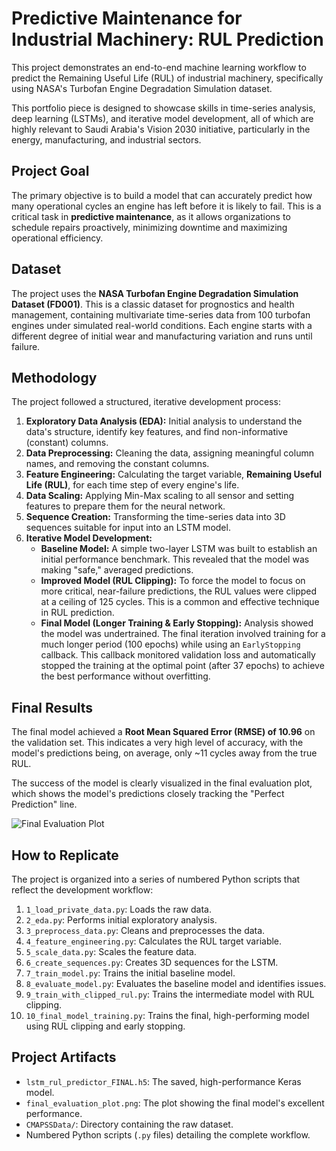 # Predictive Maintenance for Industrial Machinery: RUL Prediction

This project demonstrates an end-to-end machine learning workflow to predict the Remaining Useful Life (RUL) of industrial machinery, specifically using NASA's Turbofan Engine Degradation Simulation dataset.

This portfolio piece is designed to showcase skills in time-series analysis, deep learning (LSTMs), and iterative model development, all of which are highly relevant to Saudi Arabia's Vision 2030 initiative, particularly in the energy, manufacturing, and industrial sectors.

## Project Goal

The primary objective is to build a model that can accurately predict how many operational cycles an engine has left before it is likely to fail. This is a critical task in **predictive maintenance**, as it allows organizations to schedule repairs proactively, minimizing downtime and maximizing operational efficiency.

## Dataset

The project uses the **NASA Turbofan Engine Degradation Simulation Dataset (FD001)**. This is a classic dataset for prognostics and health management, containing multivariate time-series data from 100 turbofan engines under simulated real-world conditions. Each engine starts with a different degree of initial wear and manufacturing variation and runs until failure.

## Methodology

The project followed a structured, iterative development process:

1.  **Exploratory Data Analysis (EDA):** Initial analysis to understand the data's structure, identify key features, and find non-informative (constant) columns.
2.  **Data Preprocessing:** Cleaning the data, assigning meaningful column names, and removing the constant columns.
3.  **Feature Engineering:** Calculating the target variable, **Remaining Useful Life (RUL)**, for each time step of every engine's life.
4.  **Data Scaling:** Applying Min-Max scaling to all sensor and setting features to prepare them for the neural network.
5.  **Sequence Creation:** Transforming the time-series data into 3D sequences suitable for input into an LSTM model.
6.  **Iterative Model Development:**
    *   **Baseline Model:** A simple two-layer LSTM was built to establish an initial performance benchmark. This revealed that the model was making "safe," averaged predictions.
    *   **Improved Model (RUL Clipping):** To force the model to focus on more critical, near-failure predictions, the RUL values were clipped at a ceiling of 125 cycles. This is a common and effective technique in RUL prediction.
    *   **Final Model (Longer Training & Early Stopping):** Analysis showed the model was undertrained. The final iteration involved training for a much longer period (100 epochs) while using an `EarlyStopping` callback. This callback monitored validation loss and automatically stopped the training at the optimal point (after 37 epochs) to achieve the best performance without overfitting.

## Final Results

The final model achieved a **Root Mean Squared Error (RMSE) of 10.96** on the validation set. This indicates a very high level of accuracy, with the model's predictions being, on average, only ~11 cycles away from the true RUL.

The success of the model is clearly visualized in the final evaluation plot, which shows the model's predictions closely tracking the "Perfect Prediction" line.

![Final Evaluation Plot](final_evaluation_plot.png)

## How to Replicate

The project is organized into a series of numbered Python scripts that reflect the development workflow:

1.  `1_load_private_data.py`: Loads the raw data.
2.  `2_eda.py`: Performs initial exploratory analysis.
3.  `3_preprocess_data.py`: Cleans and preprocesses the data.
4.  `4_feature_engineering.py`: Calculates the RUL target variable.
5.  `5_scale_data.py`: Scales the feature data.
6.  `6_create_sequences.py`: Creates 3D sequences for the LSTM.
7.  `7_train_model.py`: Trains the initial baseline model.
8.  `8_evaluate_model.py`: Evaluates the baseline model and identifies issues.
9.  `9_train_with_clipped_rul.py`: Trains the intermediate model with RUL clipping.
10. `10_final_model_training.py`: Trains the final, high-performing model using RUL clipping and early stopping.

## Project Artifacts

*   `lstm_rul_predictor_FINAL.h5`: The saved, high-performance Keras model.
*   `final_evaluation_plot.png`: The plot showing the final model's excellent performance.
*   `CMAPSSData/`: Directory containing the raw dataset.
*   Numbered Python scripts (`.py` files) detailing the complete workflow.
